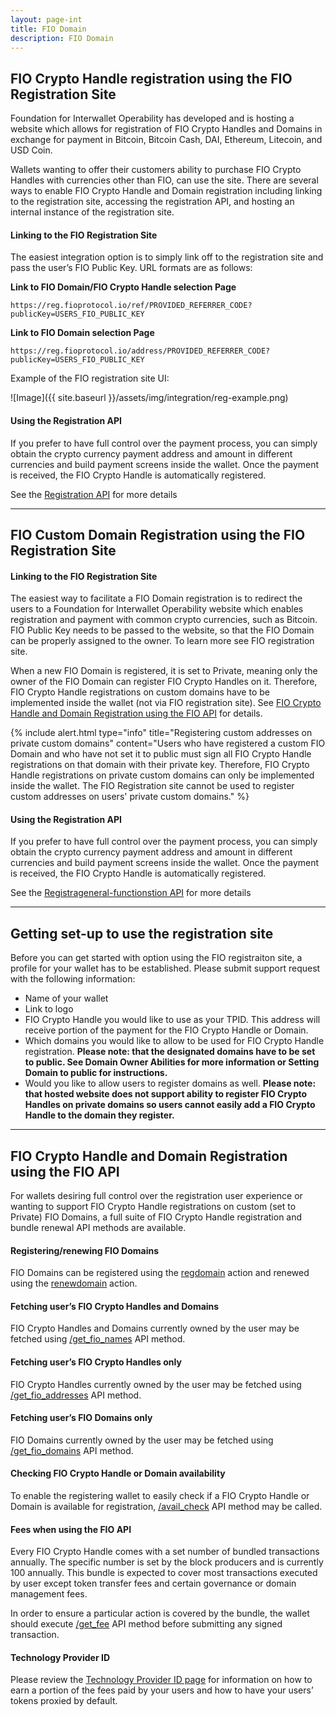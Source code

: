 ```yaml
---
layout: page-int
title: FIO Domain
description: FIO Domain
---
```


## FIO Crypto Handle registration using the FIO Registration Site

Foundation for Interwallet Operability has developed and is hosting a website which allows for registration of FIO Crypto Handles and Domains in exchange for payment in Bitcoin, Bitcoin Cash, DAI, Ethereum, Litecoin, and USD Coin.

Wallets wanting to offer their customers ability to purchase FIO Crypto Handles with currencies other than FIO, can use the site. There are several ways to enable FIO Crypto Handle and Domain registration including linking to the registration site, accessing the registration API, and hosting an internal instance of the registration site.

#### Linking to the FIO Registration Site

The easiest integration option is to simply link off to the registration site and pass the user’s FIO Public Key. URL formats are as follows:

**Link to FIO Domain/FIO Crypto Handle selection Page**

`https://reg.fioprotocol.io/ref/PROVIDED_REFERRER_CODE?publicKey=USERS_FIO_PUBLIC_KEY`

**Link to FIO Domain selection Page**

`https://reg.fioprotocol.io/address/PROVIDED_REFERRER_CODE?publicKey=USERS_FIO_PUBLIC_KEY`

Example of the FIO registration site UI:

![Image]({{ site.baseurl }}/assets/img/integration/reg-example.png)

#### Using the Registration API

If you prefer to have full control over the payment process, you can simply obtain the crypto currency payment address and amount in different currencies and build payment screens inside the wallet. Once the payment is received, the FIO Crypto Handle is automatically registered.

See the [Registration API]({{site.baseurl}}/pages/api/fio-reg-api/) for more details

---
## FIO Custom Domain Registration using the FIO Registration Site

#### Linking to the FIO Registration Site

The easiest way to facilitate a FIO Domain registration is to redirect the users to a Foundation for Interwallet Operability website which enables registration and payment with common crypto currencies, such as Bitcoin. FIO Public Key needs to be passed to the website, so that the FIO Domain can be properly assigned to the owner. To learn more see FIO registration site.

When a new FIO Domain is registered, it is set to Private, meaning only the owner of the FIO Domain can register FIO Crypto Handles on it. Therefore, FIO Crypto Handle registrations on custom domains have to be implemented inside the wallet (not via FIO registration site). See [FIO Crypto Handle and Domain Registration using the FIO API]({{site.baseurl}}/docs/integration-guide/handle-registration#fio-address-and-domain-registration-using-the-fio-api) for details.

{% include alert.html type="info" title="Registering custom addresses on private custom domains" content="Users who have registered a custom FIO Domain and who have not set it to public must sign all FIO Crypto Handle registrations on that domain with their private key. Therefore, FIO Crypto Handle registrations on private custom domains can only be implemented inside the wallet. The FIO Registration site cannot be used to register custom addresses on users' private custom domains." %}

#### Using the Registration API

If you prefer to have full control over the payment process, you can simply obtain the crypto currency payment address and amount in different currencies and build payment screens inside the wallet. Once the payment is received, the FIO Crypto Handle is automatically registered.

See the [Registrageneral-functionstion API]({{site.baseurl}}/pages/api/fio-reg-api/) for more details

---
## Getting set-up to use the registration site

Before you can get started with option using the FIO registraiton site, a profile for your wallet has to be established. Please submit support request with the following information:

* Name of your wallet
* Link to logo
* FIO Crypto Handle you would like to use as your TPID. This address will receive portion of the payment for the FIO Crypto Handle or Domain.
* Which domains you would like to allow to be used for FIO Crypto Handle registration. **Please note: that the designated domains have to be set to public. See Domain Owner Abilities for more information or Setting Domain to public for instructions.**
* Would you like to allow users to register domains as well. **Please note: that hosted website does not support ability to register FIO Crypto Handles on private domains so users cannot easily add a FIO Crypto Handle to the domain they register.**

---
## FIO Crypto Handle and Domain Registration using the FIO API

For wallets desiring full control over the registration user experience or wanting to support FIO Crypto Handle registrations on custom (set to Private) FIO Domains, a full suite of FIO Crypto Handle registration and bundle renewal API methods are available.


#### Registering/renewing FIO Domains

FIO Domains can be registered using the [regdomain]({{site.baseurl}}/pages/api/fio-api/#options-regdomain) action and renewed using the [renewdomain]({{site.baseurl}}/pages/api/fio-api/#options-renewdomain) action.

#### Fetching user’s FIO Crypto Handles and Domains

FIO Crypto Handles and Domains currently owned by the user may be fetched using [/get_fio_names]({{site.baseurl}}/pages/api/fio-api/#post-/get_fio_names) API method.

#### Fetching user’s FIO Crypto Handles only

FIO Crypto Handles currently owned by the user may be fetched using [/get_fio_addresses]({{site.baseurl}}/pages/api/fio-api/#post-/get_fio_addresses) API method.

#### Fetching user’s FIO Domains only

FIO Domains currently owned by the user may be fetched using [/get_fio_domains]({{site.baseurl}}/pages/api/fio-api/#post-/get_fio_domains) API method.

#### Checking FIO Crypto Handle or Domain availability

To enable the registering wallet to easily check if a FIO Crypto Handle or Domain is available for registration, [/avail_check]({{site.baseurl}}/pages/api/fio-api/#post-/avail_check) API method may be called.

#### Fees when using the FIO API

Every FIO Crypto Handle comes with a set number of bundled transactions annually. The specific number is set by the block producers and is currently 100 annually. This bundle is expected to cover most transactions executed by user except token transfer fees and certain governance or domain management fees.

In order to ensure a particular action is covered by the bundle, the wallet should execute [/get_fee]({{site.baseurl}}/pages/api/fio-api/#post-/get_fee) API method before submitting any signed transaction.

#### Technology Provider ID

Please review the [Technology Provider ID page]({{site.baseurl}}/docs/general-functions/tpid) for information on how to earn a portion of the fees paid by your users and how to have your users’ tokens proxied by default.

